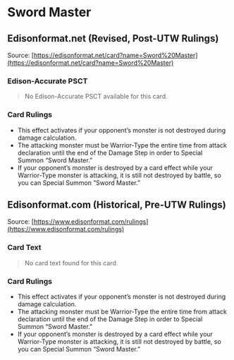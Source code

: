 # Sword Master

## Edisonformat.net (Revised, Post-UTW Rulings)

Source: [https://edisonformat.net/card?name=Sword%20Master](https://edisonformat.net/card?name=Sword%20Master)

### Edison-Accurate PSCT

> No Edison-Accurate PSCT available for this card.

### Card Rulings

*   This effect activates if your opponent’s monster is not destroyed during damage calculation.
*   The attacking monster must be Warrior-Type the entire time from attack declaration until the end of the Damage Step in order to Special Summon “Sword Master.”
*   If your opponent’s monster is destroyed by a card effect while your Warrior-Type monster is attacking, it is still not destroyed by battle, so you can Special Summon “Sword Master.”


## Edisonformat.com (Historical, Pre-UTW Rulings)

Source: [https://www.edisonformat.com/rulings](https://www.edisonformat.com/rulings)

### Card Text

> No card text found for this card.

### Card Rulings

*   This effect activates if your opponent’s monster is not destroyed during damage calculation.
*   The attacking monster must be Warrior-Type the entire time from attack declaration until the end of the Damage Step in order to Special Summon “Sword Master.”
*   If your opponent’s monster is destroyed by a card effect while your Warrior-Type monster is attacking, it is still not destroyed by battle, so you can Special Summon “Sword Master.”


